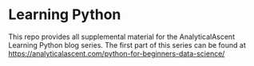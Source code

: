 # Learning Python

This repo provides all supplemental material for the AnalyticalAscent Learning Python blog series. The first part of this series can be found at https://analyticalascent.com/python-for-beginners-data-science/
